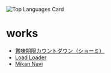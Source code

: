![Top Languages Card](https://github-readme-stats.vercel.app/api/top-langs/?username=wataru0)

# works
- [賞味期限カウントダウン（ショーミ）](https://apps.apple.com/jp/app/id1510117209#?platform=iphone)
- [Load Loader](https://github.com/klab16/IbarakiFront)
- [Mikan Navi](https://github.com/wataru0/MikanNavi)
